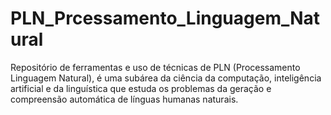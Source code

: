 # PLN_Prcessamento_Linguagem_Natural
Repositório de ferramentas e uso de técnicas de PLN (Processamento Linguagem Natural), é uma subárea da ciência da computação, inteligência artificial e da linguística que estuda os problemas da geração e compreensão automática de línguas humanas naturais.
